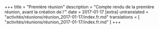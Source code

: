 +++
title = "Première réunion"
description = "Compte rendu de la première réunion, avant la création de l'"
date = 2017-01-17
[extra]
untranslated = "activités/réunions/réunion_2017-01-17/index.fr.md"
translations = [
    "activités/réunions/réunion_2017-01-17/index.fr.md"
]
+++

